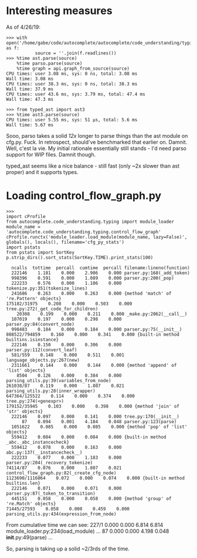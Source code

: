# Interesting measures
As of 4/26/19:

    >>> with open('/home/gabe/code/autocomplete/autocomplete/code_understanding/typing/control_flow_graph.py') as f:
               source = ''.join(f.readlines())
    >>> %time ast.parse(source)
        %time parso.parse(source)
        %time graph = api.graph_from_source(source)
    CPU times: user 3.08 ms, sys: 0 ns, total: 3.08 ms
    Wall time: 3.08 ms
    CPU times: user 38.3 ms, sys: 0 ns, total: 38.3 ms
    Wall time: 37.9 ms
    CPU times: user 43.6 ms, sys: 3.79 ms, total: 47.4 ms
    Wall time: 47.3 ms

    >>> from typed_ast import ast3
    >>> %time ast3.parse(source)
    CPU times: user 5.55 ms, sys: 51 µs, total: 5.6 ms
    Wall time: 5.67 ms


Sooo, parso takes a solid *12x* longer to parse things than the ast module on cfg.py. Fuck. In
retrospect, should've benchmarked that earlier on. Damnit. Well, c'est la vie. My initial rationale
essentially still stands - I'd need parso support for WIP files. Damnit though.

typed_ast seems like a nice balance - still fast (only ~2x slower than ast proper) and it supports
types.

# Loading control_flow_graph.py

    >>>
    import cProfile
    from autocomplete.code_understanding.typing import module_loader
    module_name = 'autocomplete.code_understanding.typing.control_flow_graph'
    cProfile.runctx('module_loader.load_module(module_name, lazy=False)', globals(), locals(), filename='cfg_py_stats')
    import pstats
    from pstats import SortKey
    p.strip_dirs().sort_stats(SortKey.TIME).print_stats(100)

      ncalls  tottime  percall  cumtime  percall filename:lineno(function)
      222146    1.181    0.000    2.906    0.000 parser.py:168(_add_token)
      998396    0.591    0.000    1.089    0.000 parser.py:200(_pop)
      222233    0.576    0.000    1.106    0.000 tokenize.py:351(tokenize_lines)
      241686    0.263    0.000    0.263    0.000 {method 'match' of 're.Pattern' objects}
    175182/31975    0.208    0.000    0.503    0.000 tree.py:272(_get_code_for_children)
        20308    0.199    0.000    0.211    0.000 _make.py:2062(__call__)
      107019    0.197    0.000    0.298    0.000 parser.py:84(convert_node)
      998483    0.184    0.000    0.184    0.000 parser.py:75(__init__)
    808522/794859    0.160    0.000    0.341    0.000 {built-in method builtins.isinstance}
      222146    0.150    0.000    0.306    0.000 parser.py:112(convert_leaf)
      581/559    0.148    0.000    0.511    0.001 language_objects.py:267(new)
      2311661    0.144    0.000    0.144    0.000 {method 'append' of 'list' objects}
        8504    0.126    0.000    0.384    0.000 parsing_utils.py:39(variables_from_node)
    261038/87    0.119    0.000    1.807    0.021 parsing_utils.py:28(inner_wrapper)
    647364/125522    0.114    0.000    0.374    0.000 tree.py:274(<genexpr>)
    179152/35945    0.103    0.000    0.398    0.000 {method 'join' of 'str' objects}
      222146    0.097    0.000    0.141    0.000 tree.py:170(__init__)
          87    0.094    0.001    4.184    0.048 parser.py:123(parse)
      1051622    0.085    0.000    0.085    0.000 {method 'pop' of 'list' objects}
      559412    0.084    0.000    0.084    0.000 {built-in method _abc._abc_instancecheck}
      559412    0.078    0.000    0.163    0.000 abc.py:137(__instancecheck__)
      222233    0.077    0.000    1.183    0.000 parser.py:204(_recovery_tokenize)
    74114/87    0.076    0.000    1.807    0.021 control_flow_graph.py:82(_create_cfg_node)
    1123690/1116064    0.072    0.000    0.074    0.000 {built-in method builtins.len}
      222146    0.071    0.000    0.071    0.000 parser.py:87(_token_to_transition)
      445151    0.058    0.000    0.058    0.000 {method 'group' of 're.Match' objects}
    71445/27593    0.058    0.000    0.459    0.000 parsing_utils.py:434(expression_from_node)

From cumulative time we can see:
     227/1    0.000    0.000    6.814    6.814 module_loader.py:234(load_module)
    ...
      87    0.000    0.000    4.198    0.048 __init__.py:49(parse)
    ...

So, parsing is taking up a solid ~2/3rds of the time.
